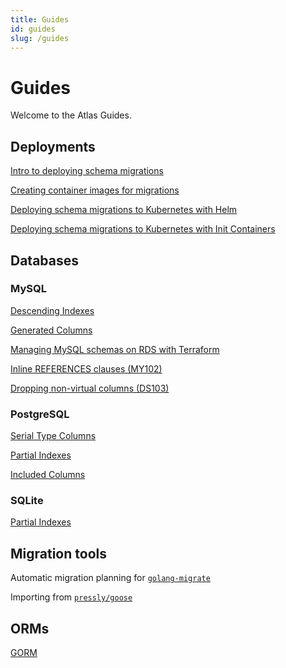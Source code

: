 ```yaml
---
title: Guides
id: guides
slug: /guides
---
```


# Guides

Welcome to the Atlas Guides.

## Deployments

[Intro to deploying schema migrations](deploying/intro.md)

[Creating container images for migrations](deploying/image.md)

[Deploying schema migrations to Kubernetes with Helm](deploying/helm.md)

[Deploying schema migrations to Kubernetes with Init Containers](deploying/init.md)

## Databases

### MySQL

[Descending Indexes](mysql/descending-indexes.md)

[Generated Columns](mysql/generated-columns.md)

[Managing MySQL schemas on RDS with Terraform](mysql/terraform.md)

[Inline REFERENCES clauses (MY102)](mysql/my-102.md)

[Dropping non-virtual columns (DS103)](mysql/ds-103.md)

### PostgreSQL

[Serial Type Columns](postgres/serial-columns.md)

[Partial Indexes](postgres/partial-indexes.md)

[Included Columns](postgres/included-columns.md)

### SQLite

[Partial Indexes](sqlite/partial-indexes.md)

## Migration tools

Automatic migration planning for [`golang-migrate`](migration-tools/golang-migrate.md)

Importing from [`pressly/goose`](migration-tools/goose-import.md)

## ORMs

[GORM](orms/gorm.md)